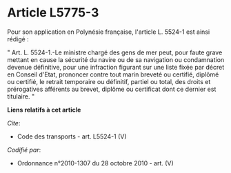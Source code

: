 # Article L5775-3

Pour son application en Polynésie française, l'article L. 5524-1 est ainsi rédigé : 

" Art. L. 5524-1.-Le ministre chargé des gens de mer peut, pour faute grave mettant en cause la sécurité du navire ou de sa
navigation ou condamnation devenue définitive, pour une infraction figurant sur une liste fixée par décret en Conseil d'Etat,
prononcer contre tout marin breveté ou certifié, diplômé ou certifié, le retrait temporaire ou définitif, partiel ou total,
des droits et prérogatives afférents au brevet, diplôme ou certificat dont ce dernier est titulaire. "

**Liens relatifs à cet article**

_Cite_:

  - Code des transports - art. L5524-1 (V)

_Codifié par_:

  - Ordonnance n°2010-1307 du 28 octobre 2010 - art. (V)
